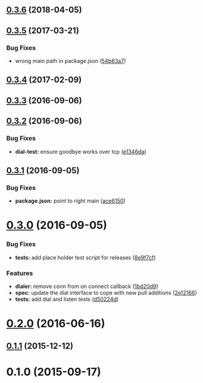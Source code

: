 <a name="0.3.6"></a>
## [0.3.6](https://github.com/libp2p/interface-transport/compare/v0.3.5...v0.3.6) (2018-04-05)



<a name="0.3.5"></a>
## [0.3.5](https://github.com/libp2p/interface-transport/compare/v0.3.4...v0.3.5) (2017-03-21)


### Bug Fixes

* wrong main path in package.json ([54b83a7](https://github.com/libp2p/interface-transport/commit/54b83a7))



<a name="0.3.4"></a>
## [0.3.4](https://github.com/libp2p/interface-transport/compare/v0.3.3...v0.3.4) (2017-02-09)



<a name="0.3.3"></a>
## [0.3.3](https://github.com/libp2p/interface-transport/compare/v0.3.2...v0.3.3) (2016-09-06)



<a name="0.3.2"></a>
## [0.3.2](https://github.com/libp2p/interface-transport/compare/v0.3.1...v0.3.2) (2016-09-06)


### Bug Fixes

* **dial-test:** ensure goodbye works over tcp ([e1346da](https://github.com/libp2p/interface-transport/commit/e1346da))



<a name="0.3.1"></a>
## [0.3.1](https://github.com/libp2p/interface-transport/compare/v0.3.0...v0.3.1) (2016-09-05)


### Bug Fixes

* **package.json:** point to right main ([ace6150](https://github.com/libp2p/interface-transport/commit/ace6150))



<a name="0.3.0"></a>
# [0.3.0](https://github.com/libp2p/interface-transport/compare/v0.2.0...v0.3.0) (2016-09-05)


### Bug Fixes

* **tests:** add place holder test script for releases ([8e9f7cf](https://github.com/libp2p/interface-transport/commit/8e9f7cf))


### Features

* **dialer:** remove conn from on connect callback ([1bd20d9](https://github.com/libp2p/interface-transport/commit/1bd20d9))
* **spec:** update the dial interface to cope with new pull additions ([2e12166](https://github.com/libp2p/interface-transport/commit/2e12166))
* **tests:** add dial and listen tests ([d50224d](https://github.com/libp2p/interface-transport/commit/d50224d))



<a name="0.2.0"></a>
# [0.2.0](https://github.com/libp2p/interface-transport/compare/v0.1.1...v0.2.0) (2016-06-16)



<a name="0.1.1"></a>
## [0.1.1](https://github.com/libp2p/interface-transport/compare/v0.1.0...v0.1.1) (2015-12-12)



<a name="0.1.0"></a>
# 0.1.0 (2015-09-17)




